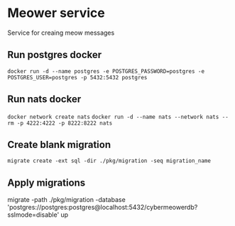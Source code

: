 # Meower service

Service for creaing meow messages

## Run postgres docker

`docker run -d --name postgres -e POSTGRES_PASSWORD=postgres -e POSTGRES_USER=postgres -p 5432:5432 postgres`

## Run nats docker

`docker network create nats`
`docker run -d --name nats --network nats --rm -p 4222:4222 -p 8222:8222 nats`

## Create blank migration

`migrate create -ext sql -dir ./pkg/migration -seq migration_name`

## Apply migrations

migrate -path ./pkg/migration -database 'postgres://postgres:postgres@localhost:5432/cybermeowerdb?sslmode=disable' up
